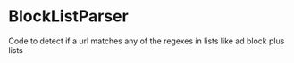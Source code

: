 # BlockListParser
Code to detect if a url matches any of the regexes in lists like ad block plus lists
